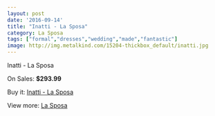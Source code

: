 ```yaml
---
layout: post
date: '2016-09-14'
title: "Inatti - La Sposa"
category: La Sposa
tags: ["formal","dresses","wedding","made","fantastic"]
image: http://img.metalkind.com/15204-thickbox_default/inatti.jpg
---
```

Inatti - La Sposa

On Sales: **$293.99**
<a href="https://www.metalkind.com/en/la-sposa/6518-inatti.html"><amp-img layout="responsive" width="600" height="600" src="//img.metalkind.com/15204-thickbox_default/inatti.jpg" alt="Inatti - La Sposa 0" /></a>
<a href="https://www.metalkind.com/en/la-sposa/6518-inatti.html"><amp-img layout="responsive" width="600" height="600" src="//img.metalkind.com/15205-thickbox_default/inatti.jpg" alt="Inatti - La Sposa 1" /></a>
<a href="https://www.metalkind.com/en/la-sposa/6518-inatti.html"><amp-img layout="responsive" width="600" height="600" src="//img.metalkind.com/15206-thickbox_default/inatti.jpg" alt="Inatti - La Sposa 2" /></a>

Buy it: [Inatti - La Sposa](https://www.metalkind.com/en/la-sposa/6518-inatti.html "Inatti - La Sposa")

View more: [La Sposa](https://www.metalkind.com/en/71-la-sposa "La Sposa")